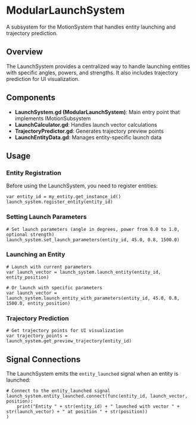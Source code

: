 <!--
WARNING: This file is automatically generated from scripts/motion/subsystems/launch_system/README.md.
Do not edit this file directly. Make changes to the source README.md instead.
Last updated: 2025-04-24 19:28:21
-->

# ModularLaunchSystem

A subsystem for the MotionSystem that handles entity launching and trajectory prediction.

## Overview

The LaunchSystem provides a centralized way to handle launching entities with specific angles, powers, and strengths. It also includes trajectory prediction for UI visualization.

## Components

- **LaunchSystem.gd (ModularLaunchSystem)**: Main entry point that implements IMotionSubsystem
- **LaunchCalculator.gd**: Handles launch vector calculations
- **TrajectoryPredictor.gd**: Generates trajectory preview points
- **LaunchEntityData.gd**: Manages entity-specific launch data

## Usage

### Entity Registration

Before using the LaunchSystem, you need to register entities:

```gdscript
var entity_id = my_entity.get_instance_id()
launch_system.register_entity(entity_id)
```

### Setting Launch Parameters

```gdscript
# Set launch parameters (angle in degrees, power from 0.0 to 1.0, optional strength)
launch_system.set_launch_parameters(entity_id, 45.0, 0.8, 1500.0)
```

### Launching an Entity

```gdscript
# Launch with current parameters
var launch_vector = launch_system.launch_entity(entity_id, entity_position)

# Or launch with specific parameters
var launch_vector = launch_system.launch_entity_with_parameters(entity_id, 45.0, 0.8, 1500.0, entity_position)
```

### Trajectory Prediction

```gdscript
# Get trajectory points for UI visualization
var trajectory_points = launch_system.get_preview_trajectory(entity_id)
```

## Signal Connections

The LaunchSystem emits the `entity_launched` signal when an entity is launched:

```gdscript
# Connect to the entity_launched signal
launch_system.entity_launched.connect(func(entity_id, launch_vector, position): 
    print("Entity " + str(entity_id) + " launched with vector " + str(launch_vector) + " at position " + str(position))
)
```
